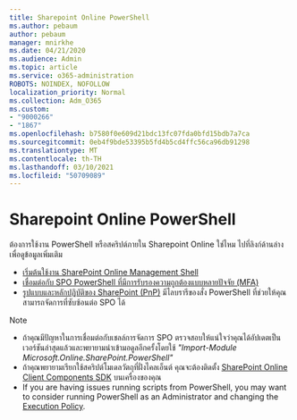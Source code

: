 ```yaml
---
title: Sharepoint Online PowerShell
ms.author: pebaum
author: pebaum
manager: mnirkhe
ms.date: 04/21/2020
ms.audience: Admin
ms.topic: article
ms.service: o365-administration
ROBOTS: NOINDEX, NOFOLLOW
localization_priority: Normal
ms.collection: Adm_O365
ms.custom:
- "9000266"
- "1867"
ms.openlocfilehash: b7580f0e609d21bdc13fc07fda0bfd15bdb7a7ca
ms.sourcegitcommit: 0eb4f9bde53395b5fd4b5cd4ffc56ca96db91298
ms.translationtype: MT
ms.contentlocale: th-TH
ms.lasthandoff: 03/10/2021
ms.locfileid: "50709089"
---
```

# <a name="sharepoint-online-powershell"></a>Sharepoint Online PowerShell

ต้องการใช้งาน PowerShell หรือสคริปต์ภายใน Sharepoint Online ใช่ไหม ไปที่ลิงก์ด้านล่างเพื่อดูข้อมูลเพิ่มเติม
- [เริ่มต้นใช้งาน SharePoint Online Management Shell](https://docs.microsoft.com/powershell/sharepoint/sharepoint-online/connect-sharepoint-online?view=sharepoint-ps)
- [เชื่อมต่อกับ SPO PowerShell ที่มีการรับรองความถูกต้องแบบหลายปัจจัย (MFA)](https://docs.microsoft.com/powershell/sharepoint/sharepoint-online/connect-sharepoint-online?view=sharepoint-ps#to-connect-with-multifactor-authentication-mfa)
- [รูปแบบและหลักปฏิบัติของ SharePoint (PnP)](https://docs.microsoft.com/powershell/sharepoint/sharepoint-pnp/sharepoint-pnp-cmdlets?view=sharepoint-ps) มีไลบรารีของสั่ง PowerShell ที่ช่วยให้คุณสามารถจัดการที่ซับซ้อนต่อ SPO ได้

> [!NOTE]
> - ถ้าคุณมีปัญหาในการเชื่อมต่อกับเชลล์การจัดการ SPO ตรวจสอบให้แน่ใจว่าคุณได้อัปเดตเป็นเวอร์ชันล่าสุดแล้วและพยายามนําเข้ามอดูลอีกครั้งโดยใช้ *"Import-Module Microsoft.Online.SharePoint.PowerShell"* [](https://docs.microsoft.com/powershell/scripting/developer/module/importing-a-powershell-module?view=powershell-7.1)
> - ถ้าคุณพยายามเรียกใช้สคริปต์โมเดลวัตถุที่ฝั่งไคลเอ็นต์ คุณจะต้องติดตั้ง [SharePoint Online Client Components SDK](https://www.microsoft.com/download/details.aspx?id=42038) บนเครื่องของคุณ
> - If you are having issues running scripts from PowerShell, you may want to consider running PowerShell as an Administrator and changing the [Execution Policy](https://docs.microsoft.com/powershell/module/microsoft.powershell.core/about/about_execution_policies?view=powershell-6).